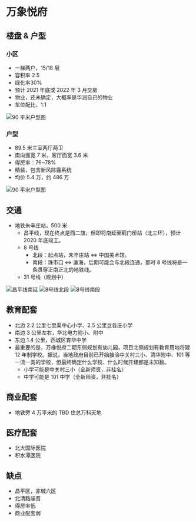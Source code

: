 # 万象悦府

## 楼盘 & 户型

### 小区

- 一梯两户，15/18 层
- 容积率 2.5
- 绿化率30%
- 预计 2021 年底或 2022 年 3 月交房
- 物业，还未确定，大概率是华润自己的物业
- 车位配比，1:1


![90 平米户型图](./img/wanxiangyuefu-yiqi.png)

### 户型

- 89.5 米三室两厅两卫
- 南向面宽 7 米，客厅面宽 3.6 米
- 得房率：76~78%
- 精装，包含新风除霾系统
- 均价 5.4 万，约 486 万

![90 平米户型图](./img/wanxiangyuefu-89-huxingtu.jpg)

## 交通

- 地铁朱辛庄站，500 米
  - 昌平线，现在终点是西二旗，但即将南延至蓟门桥站（北三环），预计 2020 年底竣工。
  - 8 号线
    - 北段：起点站，朱辛庄站 <=> 中国美术馆。
    - 南段：珠市口 <=> 瀛海，后期可能会与北段连通，那时 8 号线将是一条贯穿正南正北的地铁线。
  - 31 号线（规划中）

![昌平线南延](../ditie/changpingxiannanyan.jpg)
![8号线北段](../ditie/8haoxianbeiduan.png)
![8号线南段](../ditie/8haoxiannanduan.png)

## 教育配套

- 北边 2.2 公里七里渠中心小学、2.5 公里豆各庄小学
- 南边 3 公里左右，华北电力附小、附中
- 东边 1.4 公里，西城区育华中学
- 最重要的是，万橡悦府二期东侧规划有幼儿园，项目北侧规划有教育用地将建 12 年制学校。据说，当地政府目前已开始接洽中关村三小、清华附中、101 等一流一类的学校，但最终确定什么学校、什么时候开建都是未知数。
  - 小学可能是中关村三小（全新师资，非挂名）
  - 中学可能是 101 中学（全新师资，非挂名）

## 商业配套

- 地铁旁 4 万平米的 TBD 住总万科天地

## 医疗配套

- 北大国际医院
- 积水潭医院

## 缺点

- 昌平区，非城六区
- 北清路噪音
- 得房率低
- 商业配套弱